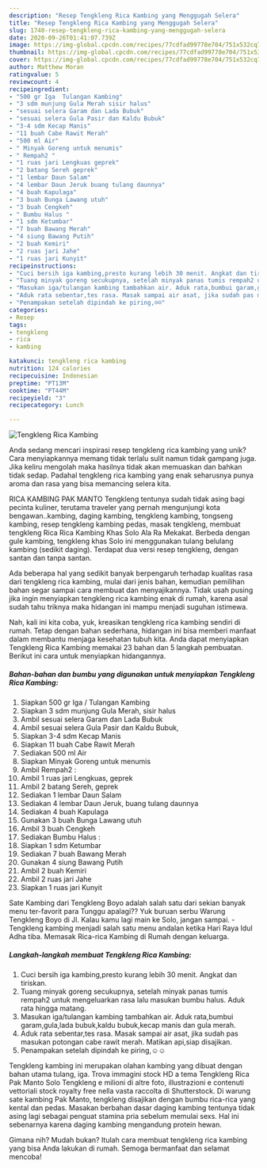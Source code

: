 ```yaml
---
description: "Resep Tengkleng Rica Kambing yang Menggugah Selera"
title: "Resep Tengkleng Rica Kambing yang Menggugah Selera"
slug: 1740-resep-tengkleng-rica-kambing-yang-menggugah-selera
date: 2020-09-26T01:41:07.739Z
image: https://img-global.cpcdn.com/recipes/77cdfad99778e704/751x532cq70/tengkleng-rica-kambing-foto-resep-utama.jpg
thumbnail: https://img-global.cpcdn.com/recipes/77cdfad99778e704/751x532cq70/tengkleng-rica-kambing-foto-resep-utama.jpg
cover: https://img-global.cpcdn.com/recipes/77cdfad99778e704/751x532cq70/tengkleng-rica-kambing-foto-resep-utama.jpg
author: Matthew Moran
ratingvalue: 5
reviewcount: 4
recipeingredient:
- "500 gr Iga  Tulangan Kambing"
- "3 sdm munjung Gula Merah sisir halus"
- "sesuai selera Garam dan Lada Bubuk"
- "sesuai selera Gula Pasir dan Kaldu Bubuk"
- "3-4 sdm Kecap Manis"
- "11 buah Cabe Rawit Merah"
- "500 ml Air"
- " Minyak Goreng untuk menumis"
- " Rempah2 "
- "1 ruas jari Lengkuas geprek"
- "2 batang Sereh geprek"
- "1 lembar Daun Salam"
- "4 lembar Daun Jeruk buang tulang daunnya"
- "4 buah Kapulaga"
- "3 buah Bunga Lawang utuh"
- "3 buah Cengkeh"
- " Bumbu Halus "
- "1 sdm Ketumbar"
- "7 buah Bawang Merah"
- "4 siung Bawang Putih"
- "2 buah Kemiri"
- "2 ruas jari Jahe"
- "1 ruas jari Kunyit"
recipeinstructions:
- "Cuci bersih iga kambing,presto kurang lebih 30 menit. Angkat dan tiriskan."
- "Tuang minyak goreng secukupnya, setelah minyak panas tumis rempah2 untuk mengeluarkan rasa lalu masukan bumbu halus. Aduk rata hingga matang."
- "Masukan iga/tulangan kambing tambahkan air. Aduk rata,bumbui garam,gula,lada bubuk,kaldu bubuk,kecap manis dan gula merah."
- "Aduk rata sebentar,tes rasa. Masak sampai air asat, jika sudah pas masukan potongan cabe rawit merah. Matikan api,siap disajikan."
- "Penampakan setelah dipindah ke piring,☺️☺️"
categories:
- Resep
tags:
- tengkleng
- rica
- kambing

katakunci: tengkleng rica kambing 
nutrition: 124 calories
recipecuisine: Indonesian
preptime: "PT13M"
cooktime: "PT44M"
recipeyield: "3"
recipecategory: Lunch

---
```



![Tengkleng Rica Kambing](https://img-global.cpcdn.com/recipes/77cdfad99778e704/751x532cq70/tengkleng-rica-kambing-foto-resep-utama.jpg)

Anda sedang mencari inspirasi resep tengkleng rica kambing yang unik? Cara menyiapkannya memang tidak terlalu sulit namun tidak gampang juga. Jika keliru mengolah maka hasilnya tidak akan memuaskan dan bahkan tidak sedap. Padahal tengkleng rica kambing yang enak seharusnya punya aroma dan rasa yang bisa memancing selera kita.

RICA KAMBING PAK MANTO Tengkleng tentunya sudah tidak asing bagi pecinta kuliner, terutama traveler yang pernah mengunjungi kota bengawan..kambing, daging kambing, tengkleng kambing, tongseng kambing, resep tengkleng kambing pedas, masak tengkleng, membuat tengkleng Rica Rica Kambing Khas Solo Ala Ra Mekakat. Berbeda dengan gule kambing, tengkleng khas Solo ini menggunakan tulang belulang kambing (sedikit daging). Terdapat dua versi resep tengkleng, dengan santan dan tanpa santan.

Ada beberapa hal yang sedikit banyak berpengaruh terhadap kualitas rasa dari tengkleng rica kambing, mulai dari jenis bahan, kemudian pemilihan bahan segar sampai cara membuat dan menyajikannya. Tidak usah pusing jika ingin menyiapkan tengkleng rica kambing enak di rumah, karena asal sudah tahu triknya maka hidangan ini mampu menjadi suguhan istimewa.


Nah, kali ini kita coba, yuk, kreasikan tengkleng rica kambing sendiri di rumah. Tetap dengan bahan sederhana, hidangan ini bisa memberi manfaat dalam membantu menjaga kesehatan tubuh kita. Anda dapat menyiapkan Tengkleng Rica Kambing memakai 23 bahan dan 5 langkah pembuatan. Berikut ini cara untuk menyiapkan hidangannya.

<!--inarticleads1-->

##### Bahan-bahan dan bumbu yang digunakan untuk menyiapkan Tengkleng Rica Kambing:

1. Siapkan 500 gr Iga / Tulangan Kambing
1. Siapkan 3 sdm munjung Gula Merah, sisir halus
1. Ambil sesuai selera Garam dan Lada Bubuk
1. Ambil sesuai selera Gula Pasir dan Kaldu Bubuk,
1. Siapkan 3-4 sdm Kecap Manis
1. Siapkan 11 buah Cabe Rawit Merah
1. Sediakan 500 ml Air
1. Siapkan  Minyak Goreng untuk menumis
1. Ambil  Rempah2 :
1. Ambil 1 ruas jari Lengkuas, geprek
1. Ambil 2 batang Sereh, geprek
1. Sediakan 1 lembar Daun Salam
1. Sediakan 4 lembar Daun Jeruk, buang tulang daunnya
1. Sediakan 4 buah Kapulaga
1. Gunakan 3 buah Bunga Lawang utuh
1. Ambil 3 buah Cengkeh
1. Sediakan  Bumbu Halus :
1. Siapkan 1 sdm Ketumbar
1. Sediakan 7 buah Bawang Merah
1. Gunakan 4 siung Bawang Putih
1. Ambil 2 buah Kemiri
1. Ambil 2 ruas jari Jahe
1. Siapkan 1 ruas jari Kunyit


Sate Kambing dari Tengkleng Boyo adalah salah satu dari sekian banyak menu ter-favorit para Tunggu apalagi?? Yuk buruan serbu Warung Tengkleng Boyo di Jl. Kalau kamu lagi main ke Solo, jangan sampai. - Tengkleng kambing menjadi salah satu menu andalan ketika Hari Raya Idul Adha tiba. Memasak Rica-rica Kambing di Rumah dengan keluarga. 

<!--inarticleads2-->

##### Langkah-langkah membuat Tengkleng Rica Kambing:

1. Cuci bersih iga kambing,presto kurang lebih 30 menit. Angkat dan tiriskan.
1. Tuang minyak goreng secukupnya, setelah minyak panas tumis rempah2 untuk mengeluarkan rasa lalu masukan bumbu halus. Aduk rata hingga matang.
1. Masukan iga/tulangan kambing tambahkan air. Aduk rata,bumbui garam,gula,lada bubuk,kaldu bubuk,kecap manis dan gula merah.
1. Aduk rata sebentar,tes rasa. Masak sampai air asat, jika sudah pas masukan potongan cabe rawit merah. Matikan api,siap disajikan.
1. Penampakan setelah dipindah ke piring,☺️☺️


Tengkleng kambing ini merupakan olahan kambing yang dibuat dengan bahan utama tulang, iga. Trova immagini stock HD a tema Tengkleng Rica Pak Manto Solo Tengkleng e milioni di altre foto, illustrazioni e contenuti vettoriali stock royalty free nella vasta raccolta di Shutterstock. Di warung sate kambing Pak Manto, tengkleng disajikan dengan bumbu rica-rica yang kental dan pedas. Masakan berbahan dasar daging kambing tentunya tidak asing lagi sebagai penguat stamina pria sebelum memulai sexs. Hal ini sebenarnya karena daging kambing mengandung protein hewan. 

Gimana nih? Mudah bukan? Itulah cara membuat tengkleng rica kambing yang bisa Anda lakukan di rumah. Semoga bermanfaat dan selamat mencoba!
